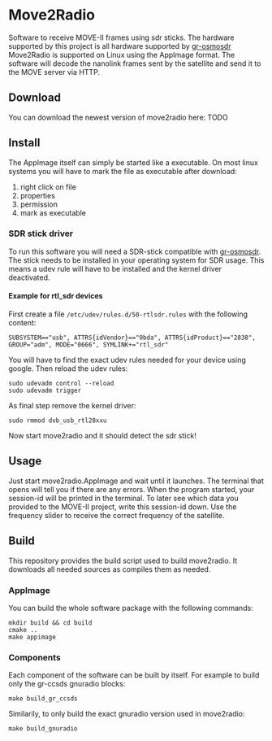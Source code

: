 # Move2Radio
Software to receive MOVE-II frames using sdr sticks. The hardware supported by this project is all hardware supported by [gr-osmosdr](https://github.com/osmocom/gr-osmosdr)
Move2Radio is supported on Linux using the AppImage format. The software will decode the nanolink frames sent by the satellite and send it to the MOVE server via HTTP.

## Download
You can download the newest version of move2radio here: TODO

## Install
The AppImage itself can simply be started like a executable. On most linux systems you will have to mark the file as executable after download:
 1. right click on file
 2. properties
 3. permission
 4. mark as executable

### SDR stick driver
To run this software you will need a SDR-stick compatible with [gr-osmosdr](https://github.com/osmocom/gr-osmosdr).
The stick needs to be installed in your operating system for SDR usage. This means a udev rule will have to be installed and the kernel driver deactivated.
#### Example for rtl_sdr devices
First create a file `/etc/udev/rules.d/50-rtlsdr.rules` with the following content:
```
SUBSYSTEM=="usb", ATTRS{idVendor}=="0bda", ATTRS{idProduct}=="2838", GROUP="adm", MODE="0666", SYMLINK+="rtl_sdr"
```
You will have to find the exact udev rules needed for your device using google.
Then reload the udev rules:
```
sudo udevadm control --reload
sudo udevadm trigger
```
As final step remove the kernel driver:
```
sudo rmmod dvb_usb_rtl28xxu
```

Now start move2radio and it should detect the sdr stick!

## Usage
Just start move2radio.AppImage and wait until it launches. The terminal that opens will tell you if there are any errors.
When the program started, your session-id will be printed in the terminal. To later see which data you provided to the MOVE-II project, write this session-id down.
Use the frequency slider to receive the correct frequency of the satellite.

## Build
This repository provides the build script used to build move2radio. It downloads all needed sources as compiles them as needed.
### AppImage
You can build the whole software package with the following commands:
```
mkdir build && cd build
cmake ..
make appimage
```
### Components
Each component of the software can be built by itself. For example to build only the gr-ccsds gnuradio blocks:
```
make build_gr_ccsds
```
Similarily, to only build the exact gnuradio version used in move2radio:
```
make build_gnuradio
```
